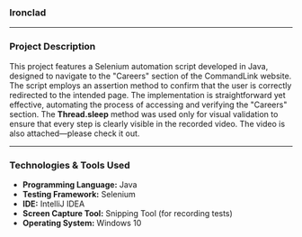 ### Ironclad
---  
### Project Description
This project features a Selenium automation script developed in Java, designed to navigate to the "Careers" section of the CommandLink website. The script employs an assertion method to confirm that the user is correctly redirected to the intended page. The implementation is straightforward yet effective, automating the process of accessing and verifying the "Careers" section. The **Thread.sleep** method was used only for visual validation to ensure that every step is clearly visible in the recorded video. The video is also attached—please check it out.

---  
### Technologies & Tools Used
- **Programming Language:** Java 
- **Testing Framework:** Selenium
- **IDE:** IntelliJ IDEA
- **Screen Capture Tool:** Snipping Tool (for recording tests)
- **Operating System:** Windows 10

